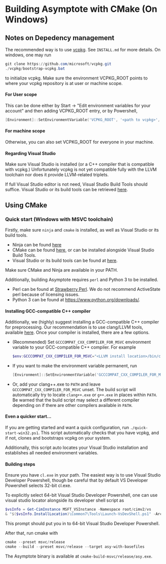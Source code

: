 # Building Asymptote with CMake (On Windows)

## Notes on Depedency management

The recommended way is to use [vcpkg](https://vcpkg.io/).
See `INSTALL.md` for more details.
On windows, one may run

```powershell
git clone https://github.com/microsoft/vcpkg.git
./vcpkg/bootstrap-vcpkg.bat
```

to initialize vcpkg.
Make sure the environment VCPKG_ROOT points to where your vcpkg repository is at user or machine scope.

#### For User scope
This can be done either by Start -> "Edit environment variables for your account" and then adding
VCPKG_ROOT entry, or by Powershell,

```powershell
[Environment]::SetEnvironmentVariable('VCPKG_ROOT', '<path to vcpkg>', 'User')
```

#### For machine scope

Otherwise, you can also set VCPKG_ROOT for everyone in your machine.

#### Regarding Visual Studio

Make sure Visual Studio is installed (or a C++ compiler that is compatible with vcpkg.)
Unfortunately vcpkg is not yet compatible fully with the LLVM toolchain nor does it
provide LLVM-related triplets.

If full Visual Studio editor is not need, Visual Studio Build Tools should suffice.
Visual Studio or its build tools can be retrieved [here](https://visualstudio.microsoft.com/downloads/).


## Using CMake

### Quick start (Windows with MSVC toolchain)

Firstly, make sure `ninja` and `cmake` is installed, as well as Visual Studio or its build tools.
- Ninja can be found [here](https://ninja-build.org/)
- CMake can be found [here](https://cmake.org/), or can be installed alongside Visual Studio Build Tools.
- Visual Studio or its build tools can be found at [here](https://visualstudio.microsoft.com/downloads/).

Make sure CMake and Ninja are available in your PATH.

Additionally, building Asymptote requires `perl` and Python 3 to be installed.

- Perl can be found at [Strawberry Perl](https://strawberryperl.com/).
  We do not recommend ActiveState perl because of licensing issues.
- Python 3 can be found at https://www.python.org/downloads/.

#### Installing GCC-compatible C++ compiler

Additionally, we (highly) suggest installing a GCC-compatible C++ compiler for preprocessing.
Our recommendation is to use clang/LLVM tools, available [here](https://releases.llvm.org/).
Once your compiler is installed, there are a few options.

- (Recommended) Set `GCCCOMPAT_CXX_COMPILER_FOR_MSVC` environment variable to 
  your GCC-compatible C++ compiler. For example
  ```powershell
  $env:GCCCOMPAT_CXX_COMPILER_FOR_MSVC="<LLVM install location>/bin/clang++.exe
  ```
- If you want to make the environment variable permanent, run
  ```powershell
  [Environment]::SetEnvironmentVariable('GCCCOMPAT_CXX_COMPILER_FOR_MSVC', '<LLVM install location>/bin/clang++.exe', 'User
  ```
- Or, add your clang++.exe to `PATH` and leave `GCCCOMPAT_CXX_COMPILER_FOR_MSVC` unset.
  The build script will automatically try to locate `clang++.exe` or `g++.exe` in places
  within `PATH`. Be warned that the build script may select a different compiler depending
  on if there are other compilers available in `PATH`.


#### Even a quicker start...

If you are getting started and want a quick configuration, run `./quick-start-win32.ps1`.
This script automatically checks that you have vcpkg, and if not, clones and bootstraps vcpkg on your system.

Additionally, this script auto locates your Visual Studio installation and establishes all needed environment variables.

#### Building steps

Ensure you have `cl.exe` in your path.
The easiest way is to use Visual Studio Developer Powershell, though be careful that by default
VS Developer Powershell selects 32-bit cl.exe.

To explicitly select 64-bit Visual Studio Developer Powershell, one can use visual studio locator
alongside its developer shell script as

```powershell
$vsInfo = Get-CimInstance MSFT_VSInstance -Namespace root/cimv2/vs
& "$($vsInfo.InstallLocation)\Common7\Tools\Launch-VsDevShell.ps1" -Arch amd64 -HostArch amd64 -SkipAutomaticLocation
```

This prompt should put you in to 64-bit Visual Studio Developer Powershell.

After that, run cmake with 
```powershell
cmake --preset msvc/release 
cmake --build --preset msvc/release --target asy-with-basefiles
```

The Asymptote binary is available at `cmake-build-msvc/release/asy.exe`.
